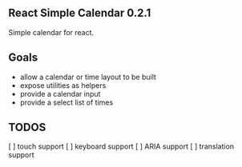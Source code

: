 ## React Simple Calendar 0.2.1

Simple calendar for react.

## Goals

- allow a calendar or time layout to be built
- expose utilities as helpers
- provide a calendar input
- provide a select list of times

## TODOS

[ ] touch support
[ ] keyboard support
[ ] ARIA support
[ ] translation support